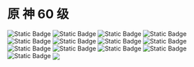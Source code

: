 # 原 神 60 级
![Static Badge](https://img.shields.io/badge/GenshinImpact-Coke-blue) ![Static Badge](https://img.shields.io/badge/HkRPG-Coke-palevioletred) ![Static Badge](https://img.shields.io/badge/python-red) ![Static Badge](https://img.shields.io/badge/Golang-yellow) ![Static Badge](https://img.shields.io/badge/shell-green) ![Static Badge](https://img.shields.io/badge/Java-pink) ![Static Badge](https://img.shields.io/badge/Ubuntu-orange) ![Static Badge](https://img.shields.io/badge/Vscode-brown) ![Static Badge](https://img.shields.io/badge/PhotoShop-cyan) ![Static Badge](https://img.shields.io/badge/VisualStudio-peachpuff) ![Static Badge](https://img.shields.io/badge/Goland-grey) ![Static Badge](https://img.shields.io/badge/IDEA-palevioletred) ![Static Badge](https://img.shields.io/badge/ADW-rose)
<img align="center" src="https://github-readme-stats.vercel.app/api?username=CokeSR&show_icons=true"/>
